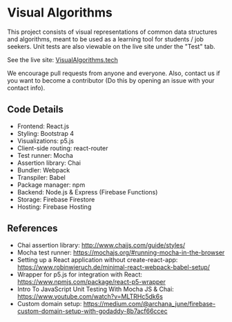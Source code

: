 # Visual Algorithms

This project consists of visual representations of common data structures and algorithms, meant to be used as a learning tool for students / job seekers. Unit tests are also viewable on the live site under the "Test" tab.

See the live site: [VisualAlgorithms.tech](https://visualalgorithms.tech)

We encourage pull requests from anyone and everyone. Also, contact us if you want to become a contributor (Do this by opening an issue with your contact info).

## Code Details

- Frontend: React.js
- Styling: Bootstrap 4
- Visualizations: p5.js
- Client-side routing: react-router
- Test runner: Mocha
- Assertion library: Chai
- Bundler: Webpack
- Transpiler: Babel
- Package manager: npm
- Backend: Node.js & Express (Firebase Functions)
- Storage: Firebase Firestore
- Hosting: Firebase Hosting

## References

- Chai assertion library: <http://www.chaijs.com/guide/styles/>
- Mocha test runner: <https://mochajs.org/#running-mocha-in-the-browser>
- Setting up a React application without create-react-app: <https://www.robinwieruch.de/minimal-react-webpack-babel-setup/>
- Wrapper for p5.js for integration with React: <https://www.npmjs.com/package/react-p5-wrapper>
- Intro To JavaScript Unit Testing With Mocha JS & Chai: <https://www.youtube.com/watch?v=MLTRHc5dk6s>
- Custom domain setup: <https://medium.com/@archana_june/firebase-custom-domain-setup-with-godaddy-8b7acf66ccec>
